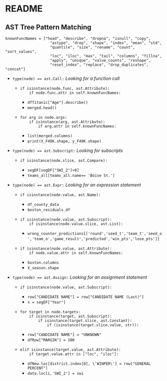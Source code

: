 # README

## AST Tree Pattern Matching

    knownFuncNames = ["head", "describe", "dropna", "isnull", "copy", 
                        "astype", "drop", "shape", "index", "mean", "std",
                        "quantile", "size", "rename", "count", "sort_values",
                        "loc", "iloc", "max", "tail", "columns", "fillna",
                        "apply", "unique", "value_counts", "reshape", 
                        "reset_index", "replace", "drop_duplicates", "concat"]

- `type(node) == ast.Call:`
*Looking for a function call*
  -     if isinstance(node.func, ast.Attribute):
            if node.func.attr in self.knownFuncNames:

    - `dfTitanic["Age"].describe()`
    - `merged.head()`
    &nbsp;

  -     for arg in node.args:
            if isinstance(arg, ast.Attribute):
                if arg.attr in self.knownFuncNames:

    - `list(merged.columns)`
    - `print(X_F40K.shape, y_F40K.shape)`
    &nbsp;

- `type(node) == ast.Subscript:`
*Looking for subscripts*
  -     if isinstance(node.slice, ast.Compare):

    - `segDF[segDF["SWI_2"]>0]`
    - `teams_all[teams_all.name== 'Boise St.']`
    &nbsp;

- `type(node) == ast.Expr:`
*Looking for an expression statement*
  -     if isinstance(node.value, ast.Name):

    - `df_county_data`
    - `boston_residuals_df`
    &nbsp;

  -     if isinstance(node.value, ast.Subscript):
            if isinstance(node.value.slice, ast.List):

    - `wrong_counter_predictions[['round','seed_t','team_t','seed_o','team_o','game_result','predicted','win_pts','lose_pts']]`
    &nbsp;

  -     if isinstance(node.value, ast.Attribute):
            if node.value.attr in self.knownFuncNames:

    - `boston.columns`
    - `X_season.shape`
    &nbsp;

- `type(node) == ast.Assign:`
*Looking for an assignment statement*
  -     if isinstance(node.value, ast.Subscript):

    - `row["CANDIDATE NAME"] = row["CANDIDATE NAME (Last)"]`
    - `x = segDF["Year"]`
    &nbsp;

  -     for target in node.targets:
            if isinstance(target, ast.Subscript):
                if isinstance(target.slice, ast.Constant):
                    if (isinstance(target.slice.value, str)):

    - `row["CANDIDATE NAME"] = "UNKNOWN"`
    - `dfRow["MARGIN"] = 100`
    &nbsp;

  -     elif isinstance(target.value, ast.Attribute):
            if target.value.attr in ["loc", "iloc"]:

    - `dfNew.loc[district.index[0], \'WINPER\'] = row["GENERAL PERCENT"]`
    - `data.loc[i,'SWI_2'] = swi`
    &nbsp;
